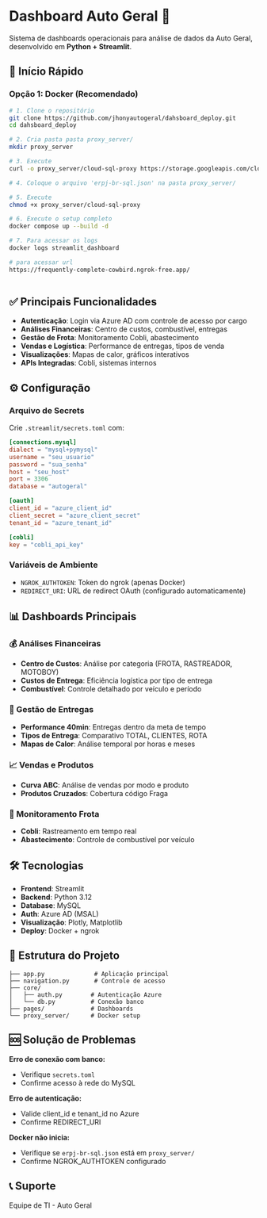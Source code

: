 # Dashboard Auto Geral 🚀

Sistema de dashboards operacionais para análise de dados da Auto Geral, desenvolvido em **Python + Streamlit**.

## 🚀 Início Rápido

### Opção 1: Docker (Recomendado)
```bash
# 1. Clone o repositório
git clone https://github.com/jhonyautogeral/dahsboard_deploy.git
cd dahsboard_deploy

# 2. Cria pasta pasta proxy_server/
mkdir proxy_server

# 3. Execute
curl -o proxy_server/cloud-sql-proxy https://storage.googleapis.com/cloud-sql-connectors/cloud-sql-proxy/v2.10.1/cloud-sql-proxy.linux.amd64

# 4. Coloque o arquivo 'erpj-br-sql.json' na pasta proxy_server/

# 5. Execute
chmod +x proxy_server/cloud-sql-proxy

# 6. Execute o setup completo
docker compose up --build -d

# 7. Para acessar os logs 
docker logs streamlit_dashboard

# para acessar url
https://frequently-complete-cowbird.ngrok-free.app/
 
```

## ✅ Principais Funcionalidades

- **Autenticação**: Login via Azure AD com controle de acesso por cargo
- **Análises Financeiras**: Centro de custos, combustível, entregas
- **Gestão de Frota**: Monitoramento Cobli, abastecimento
- **Vendas e Logística**: Performance de entregas, tipos de venda
- **Visualizações**: Mapas de calor, gráficos interativos
- **APIs Integradas**: Cobli, sistemas internos

## ⚙️ Configuração

### Arquivo de Secrets
Crie `.streamlit/secrets.toml` com:
```toml
[connections.mysql]
dialect = "mysql+pymysql"
username = "seu_usuario"
password = "sua_senha"
host = "seu_host"
port = 3306
database = "autogeral"

[oauth]
client_id = "azure_client_id"
client_secret = "azure_client_secret" 
tenant_id = "azure_tenant_id"

[cobli]
key = "cobli_api_key"
```

### Variáveis de Ambiente
- `NGROK_AUTHTOKEN`: Token do ngrok (apenas Docker)
- `REDIRECT_URI`: URL de redirect OAuth (configurado automaticamente)

## 📊 Dashboards Principais

### 💰 Análises Financeiras
- **Centro de Custos**: Análise por categoria (FROTA, RASTREADOR, MOTOBOY)
- **Custos de Entrega**: Eficiência logística por tipo de entrega
- **Combustível**: Controle detalhado por veículo e período

### 🚚 Gestão de Entregas  
- **Performance 40min**: Entregas dentro da meta de tempo
- **Tipos de Entrega**: Comparativo TOTAL, CLIENTES, ROTA
- **Mapas de Calor**: Análise temporal por horas e meses

### 📈 Vendas e Produtos
- **Curva ABC**: Análise de vendas por modo e produto
- **Produtos Cruzados**: Cobertura código Fraga

### 🚗 Monitoramento Frota
- **Cobli**: Rastreamento em tempo real
- **Abastecimento**: Controle de combustível por veículo

## 🛠️ Tecnologias

- **Frontend**: Streamlit
- **Backend**: Python 3.12
- **Database**: MySQL
- **Auth**: Azure AD (MSAL)
- **Visualização**: Plotly, Matplotlib
- **Deploy**: Docker + ngrok

## 📁 Estrutura do Projeto
```
├── app.py              # Aplicação principal
├── navigation.py       # Controle de acesso
├── core/
│   ├── auth.py        # Autenticação Azure
│   └── db.py          # Conexão banco
├── pages/             # Dashboards
└── proxy_server/      # Docker setup
```

## 🆘 Solução de Problemas

**Erro de conexão com banco:**
- Verifique `secrets.toml` 
- Confirme acesso à rede do MySQL

**Erro de autenticação:**
- Valide client_id e tenant_id no Azure
- Confirme REDIRECT_URI

**Docker não inicia:**
- Verifique se `erpj-br-sql.json` está em `proxy_server/`
- Confirme NGROK_AUTHTOKEN configurado

## 📞 Suporte
Equipe de TI - Auto Geral